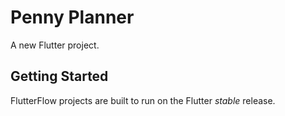 # Penny Planner

A new Flutter project.

## Getting Started

FlutterFlow projects are built to run on the Flutter _stable_ release.
